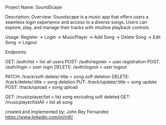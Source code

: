 Project Name: SoundScape

Description: Overview: Soundscape is a music app that offers users a seamless login experience and access to a diverse songs. Users can explore, play, and manage their tracks with intuitive playback controls.

Usage: Register -> Login -> MusicPlayer -> Add Song -> Delete Song -> Edit Song -> Logout

Endpoints:

GET: /auth/list = list all users
POST: /auth/register = user registration
POST: /auth/login = user login
DELETE: /auth/logout = user logout

PATCH: /track/soft-delete/:title = song soft deletion
DELETE: /track/delete/:title = song deletion
PUT: /track/update/:title = song update
POST: /track/upload = song upload

GET: /musicplayer/list = list song excluding soft deleted
GET: /musicplayer/listAll = list all song

created and implemented by: John Rey Fernandez https://www.linkedin.com/in/jrdf/
